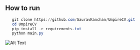 ## How to run ##
```powershell
   git clone https://github.com/SauravKanchan/UmpireCV.git
   cd UmpireCV
   pip install -r requirements.txt
   python main.py
```
![Alt Text](demo.gif)

